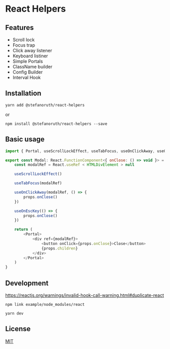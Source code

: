 # React Helpers

## Features

-   Scroll lock
-   Focus trap
-   Click away listener
-   Keyboard listiner
-   Simple Portals
-   ClassName builder
-   Config Builder
-   Interval Hook

## Installation

```shell
yarn add @stefanoruth/react-helpers
```

or

```shell
npm install @stefanoruth/react-helpers --save
```

## Basic usage

```js
import { Portal, useScrollLockEffect, useTabFocus, useOnClickAway, useOnEscKey } from '@stefanoruth/react-helpers'

export const Modal: React.FunctionComponent<{ onClose: () => void }> = props => {
    const modalRef = React.useRef < HTMLDivElement > null

    useScrollLockEffect()

    useTabFocus(modalRef)

    useOnClickAway(modalRef, () => {
        props.onClose()
    })

    useOnEscKey(() => {
        props.onClose()
    })

    return (
        <Portal>
            <div ref={modalRef}>
                <button onClick={props.onClose}>Close</button>
                {props.children}
            </div>
        </Portal>
    )
}
```

## Development

https://reactjs.org/warnings/invalid-hook-call-warning.html#duplicate-react

```
npm link example/node_modules/react

yarn dev
```

## License

[MIT](https://github.com/stefanoruth/react-helpers/blob/master/LICENSE)
